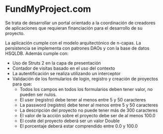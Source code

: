 FundMyProject.com
=================

Se trata de desarrollar un portal orientado a la coordinación de creadores de aplicaciones que requieran financiación para el desarrollo de su proyecto.

La aplicación cumple con el modelo arquitectónico de n-capas. La persistencia se implementa con patrones DAOs y con la base de datos HSQLDB. Además cumple con:

- Uso de Struts 2 en la capa de presentación
- Contador de visitas basado en el uso del contexto
- La autentificación se realiza utilizando un interceptor
- Validación de los formularios de login, registro y creación de proyectos para que:
    - Todos los campos en todos los formularios deben tener valor, no pueden ser nulos.
    - El user (registro) debe tener al menos entre 5 y 50 caracteres
    - La password (registro) debe tener al menos entre 5 y 50 caracteres
    - La descripción del proyecto no puede tener más de 300 caracteres
    - El valor de la acción sobre el proyecto debe ser de al menos 100.0
    - El coste del proyecto deberá ser un valor Double
    - El porcentaje deberá estar comprendido entre 0.0 y 100.0
